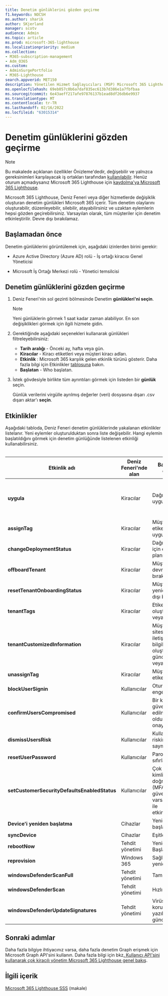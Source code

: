 ```yaml
---
title: Denetim günlüklerini gözden geçirme
f1.keywords: NOCSH
ms.author: sharik
author: SKjerland
manager: scotv
audience: Admin
ms.topic: article
ms.prod: microsoft-365-lighthouse
ms.localizationpriority: medium
ms.collection:
- M365-subscription-management
- Adm_O365
ms.custom:
- AdminSurgePortfolio
- M365-Lighthouse
search.appverid: MET150
description: Yönetilen Hizmet Sağlayıcıları (MSP) Microsoft 365 Lighthouse, denetim günlüklerinin nasıl gözden geçiril olduğunu öğrenin.
ms.openlocfilehash: 69eb057c0b6a7daf835ec613b7d386e1a7fbfbaa
ms.sourcegitcommit: 6e43aeff217afe97876137b1ead8df26db6e9937
ms.translationtype: MT
ms.contentlocale: tr-TR
ms.lasthandoff: 02/16/2022
ms.locfileid: "63015314"
---
```

# <a name="review-audit-logs"></a>Denetim günlüklerini gözden geçirme

> [!NOTE]
> Bu makalede açıklanan özellikler Önizleme'dedir, değişebilir ve yalnızca gereksinimleri karşılayacak iş ortakları tarafından [kullanılabilir](m365-lighthouse-requirements.md). Henüz oturum açmadıysanız Microsoft 365 Lighthouse için [kaydolma'ya Microsoft 365 Lighthouse](m365-lighthouse-sign-up.md).

Microsoft 365 Lighthouse, Deniz Feneri veya diğer hizmetlerde değişiklik oluşturan denetim günlükleri Microsoft 365 içerir. Tüm denetim olaylarını oluşturabilir, düzenleyebilir, silebilir, atayabilirsiniz ve uzaktan eylemlerin hepsi gözden geçirebilirsiniz. Varsayılan olarak, tüm müşteriler için denetim etkinleştirilir. Devre dışı bırakılamaz.

## <a name="before-you-begin"></a>Başlamadan önce

Denetim günlüklerini görüntülemek için, aşağıdaki izinlerden birini gerekir:

- Azure Active Directory (Azure AD) rolü - İş ortağı kiracısı Genel Yöneticisi

- Microsoft İş Ortağı Merkezi rolü - Yönetici temsilcisi

## <a name="review-audit-logs"></a>Denetim günlüklerini gözden geçirme

1. Deniz Feneri'nin sol gezinti bölmesinde Denetim **günlükleri'ni seçin**.

    > [!NOTE]
    > Yeni günlüklerin görmek 1 saat kadar zaman alabiliyor. En son değişiklikleri görmek için ilgili hizmete gidin.

2. Gerektiğinde aşağıdaki seçenekleri kullanarak günlükleri filtreleyebilirsiniz:

    - **Tarih aralığı** - Önceki ay, hafta veya gün.
    - **Kiracılar** - Kiracı etiketleri veya müşteri kiracı adları.
    - **Etkinlik** : Microsoft 365 karşılık gelen etkinlik türünü gösterir. Daha fazla bilgi için Etkinlikler [tablosuna](#activities) bakın.
    - **Başlatan** - Who başlatan.

3. İstek gövdesiyle birlikte tüm ayrıntıları görmek için listeden bir **günlük** seçin.

    Günlük verilerini virgülle ayrılmış değerler (veri) dosyasına dışarı .csv dışarı aktar'ı **seçin**.

## <a name="activities"></a>Etkinlikler

Aşağıdaki tabloda, Deniz Feneri denetim günlüklerinde yakalanan etkinlikler listelanır. Yeni eylemler oluşturulduktan sonra liste değişebilir. Hangi eylemin başlatıldığını görmek için denetim günlüğünde listelenen etkinliği kullanabilirsiniz.<br><br>

| Etkinlik adı | Deniz Feneri'nde alan | Başlatılan eylem | Hizmet etki edildi |
|--|--|--|--|
| **uygula** | Kiracılar | Dağıtım planı uygulama | Azure AD, Microsoft Endpoint Manager (MEM) |
| **assignTag** | Kiracılar | Müşteriden etiket uygulama | Deniz Feneri |
| **changeDeploymentStatus** | Kiracılar | Dağıtım planı için eylem planı durumu | Deniz Feneri |
| **offboardTenant** | Kiracılar | Müşteriyi devre dışı bırakma | Deniz Feneri |
| **resetTenantOnboardingStatus** | Kiracılar | Müşteriyi yeniden devre dışı bırakılır | Deniz Feneri |
| **tenantTags** | Kiracılar | Etiket oluşturma veya silme | Deniz Feneri |
| **tenantCustomizedInformation** | Kiracılar | Müşteri web sitesini veya iletişim bilgilerini oluşturma, güncelleştirme veya silme | Deniz Feneri |
| **unassignTag** | Kiracılar | Müşteriden etiket kaldırma | Deniz Feneri |
| **blockUserSignin** | Kullanıcılar | Oturum açma engelleme | Azure AD |
| **confirmUsersCompromised** | Kullanıcılar | Bir kullanıcının güvenliği ihlal edilmiş olduğunu onaylama | Azure AD |
| **dismissUsersRisk** | Kullanıcılar | Kullanıcı riskini yok sayma | Azure AD |
| **resetUserPassword** | Kullanıcılar | Parolayı sıfırlayın | Azure AD |
| **setCustomerSecurityDefaultsEnabledStatus** | Kullanıcılar | Çok faktörlü kimlik doğrulamasını (MFA) güvenlik varsayılanları ile etkinleştirme | Azure AD |
| **Device'i yeniden başlatma** | Cihazlar | Yeniden başlatma | MEM |
| **syncDevice** | Cihazlar | Eşitleme | MEM |
| **rebootNow** | Tehdit yönetimi | Yeniden Başlatma | MEM |
| **reprovision** | Windows 365 | Sağlamayı yeniden dene | Windows 365 |
| **windowsDefenderScanFull** | Tehdit yönetimi | Tam tarama | MEM |
| **windowsDefenderScan** | Tehdit yönetimi | Hızlı tarama | MEM |
| **windowsDefenderUpdateSignatures** | Tehdit yönetimi | Virüsten koruma yazılımını güncelleştirme | MEM |

## <a name="next-steps"></a>Sonraki adımlar

Daha fazla bilgiye ihtiyacınız varsa, daha fazla denetim Graph erişmek için Microsoft Graph API'sini kullanın. Daha fazla bilgi için bkz[. Kullanıcı API'sini kullanarak çok kiracılı yönetim Microsoft 365 Lighthouse genel bakış](/graph/managedtenants-concept-overview).

## <a name="related-content"></a>İlgili içerik

[Microsoft 365 Lighthouse SSS](m365-lighthouse-faq.yml) (makale)
